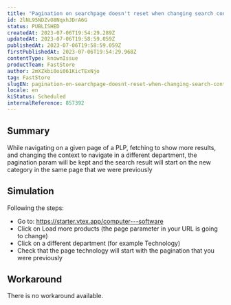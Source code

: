 ```yaml
---
title: "Pagination on searchpage doesn't reset when changing search context"
id: 2lNL95NDZvO8NqxhJDrA6G
status: PUBLISHED
createdAt: 2023-07-06T19:54:29.289Z
updatedAt: 2023-07-06T19:58:59.059Z
publishedAt: 2023-07-06T19:58:59.059Z
firstPublishedAt: 2023-07-06T19:54:29.968Z
contentType: knownIssue
productTeam: FastStore
author: 2mXZkbi0oi061KicTExNjo
tag: FastStore
slugEN: pagination-on-searchpage-doesnt-reset-when-changing-search-context
locale: en
kiStatus: Scheduled
internalReference: 857392
---
```


## Summary


While navigating on a given page of a PLP, fetching to show more results, and changing the context to navigate in a different department, the pagination param will be kept and the search result will start on the new category in the same page that we were previously


##

## Simulation



Following the steps:


- Go to: https://starter.vtex.app/computer---software
- Click on Load more products (the page parameter in your URL is going to change)
- Click on a different department (for example Technology)
- Check that the page technology will start with the pagination that you were previously


##

## Workaround


There is no workaround available.





